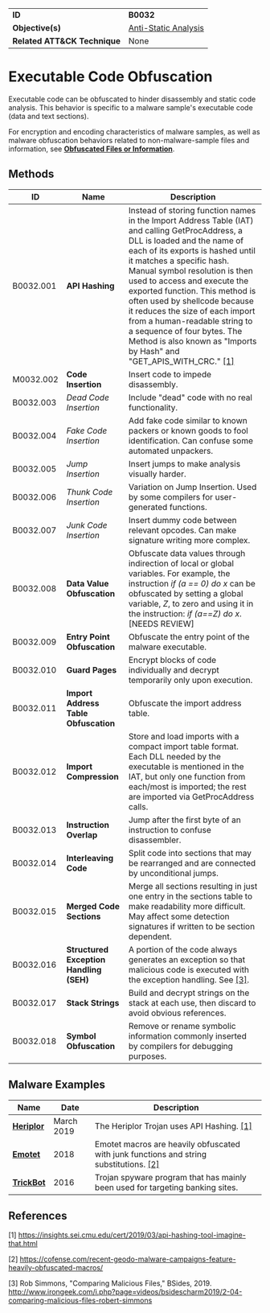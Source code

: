 |||
|---------|------------------------|
|**ID**|**B0032**|
|**Objective(s)**| [Anti-Static Analysis](https://github.com/MBCProject/mbc-beta/tree/master/anti-static-analysis)|
|**Related ATT&CK Technique**|None|


Executable Code Obfuscation
===========================
Executable code can be obfuscated to hinder disassembly and static code analysis. This behavior is specific to a malware sample's executable code (data and text sections).

For encryption and encoding characteristics of malware samples, as well as malware obfuscation behaviors related to non-malware-sample files and information, see [**Obfuscated Files or Information**](https://github.com/MBCProject/mbc-beta/blob/master/defense-evasion/obfuscate-files.md).

Methods
-------
|ID|Name|Description|
|-----------------------------|--------|-----------------------------|
|B0032.001|**API Hashing**|Instead of storing function names in the Import Address Table (IAT) and calling GetProcAddress, a DLL is loaded and the name of each of its exports is hashed until it matches a specific hash. Manual symbol resolution is then used to access and execute the exported function. This method is often used by shellcode because it reduces the size of each import from a human-readable string to a sequence of four bytes. The Method is also known as "Imports by Hash" and "GET_APIS_WITH_CRC." [[1]](#1)| 
|M0032.002 |**Code Insertion**|Insert code to impede disassembly.|
|B0032.003|*Dead Code Insertion*|Include "dead" code with no real functionality.|
|B0032.004|*Fake Code Insertion*|Add fake code similar to known packers or known goods to fool identification. Can confuse some automated unpackers.|
|B0032.005|*Jump Insertion*|Insert jumps to make analysis visually harder.|
|B0032.006|*Thunk Code Insertion*|Variation on Jump Insertion. Used by some compilers for user-generated functions.|
|B0032.007|*Junk Code Insertion*|Insert dummy code between relevant opcodes. Can make signature writing more complex.|
|B0032.008|**Data Value Obfuscation**|Obfuscate data values through indirection of local or global variables. For example, the instruction *if (a == 0) do x* can be obfuscated by setting a global variable, *Z*, to zero and using it in the instruction: *if (a==Z) do x*.  [NEEDS REVIEW]|
|B0032.009|**Entry Point Obfuscation**|Obfuscate the entry point of the malware executable.|
|B0032.010|**Guard Pages**|Encrypt blocks of code individually and decrypt temporarily only upon execution.|
|B0032.011|**Import Address Table Obfuscation**|Obfuscate the import address table.|
|B0032.012|**Import Compression**|Store and load imports with a compact import table format. Each DLL needed by the executable is mentioned in the IAT, but only one function from each/most is imported; the rest are imported via GetProcAddress calls.|
|B0032.013|**Instruction Overlap**|Jump after the first byte of an instruction to confuse disassembler.|
|B0032.014|**Interleaving Code**|Split code into sections that may be rearranged and are connected by unconditional jumps.|
|B0032.015|**Merged Code Sections**|Merge all sections resulting in just one entry in the sections table to make readability more difficult. May affect some detection signatures if written to be section dependent.|
|B0032.016|**Structured Exception Handling (SEH)**|A portion of the code always generates an exception so that malicious code is executed with the exception handling. See  [[3]](#3).|
|B0032.017|**Stack Strings**|Build and decrypt strings on the stack at each use, then discard to avoid obvious references.|
|B0032.018|**Symbol Obfuscation**|Remove or rename symbolic information commonly inserted by compilers for debugging purposes.|
   
Malware Examples
----------------
|Name|Date|Description|
|-----------------------------------------------|--------|-----------------------------|
|[**Heriplor**](https://github.com/MBCProject/mbc-beta/blob/master/xample-malware/heriplor.md)|March 2019|The Heriplor Trojan uses API Hashing. [[1]](#1)|
|[**Emotet**](https://github.com/MBCProject/mbc-beta/blob/master/xample-malware/emotet.md)|2018|Emotet macros are heavily obfuscated with junk functions and string substitutions. [[2]](#2)|
|[**TrickBot**](https://github.com/MBCProject/mbc-beta/tree/master/xample-malware/trickbot.md)|2016|Trojan spyware program that has mainly been used for targeting banking sites.|

References
----------
<a name="1">[1]</a> https://insights.sei.cmu.edu/cert/2019/03/api-hashing-tool-imagine-that.html 

<a name="2">[2]</a> https://cofense.com/recent-geodo-malware-campaigns-feature-heavily-obfuscated-macros/ 

<a name="3">[3]</a> Rob Simmons, "Comparing Malicious Files," BSides, 2019. http://www.irongeek.com/i.php?page=videos/bsidescharm2019/2-04-comparing-malicious-files-robert-simmons 